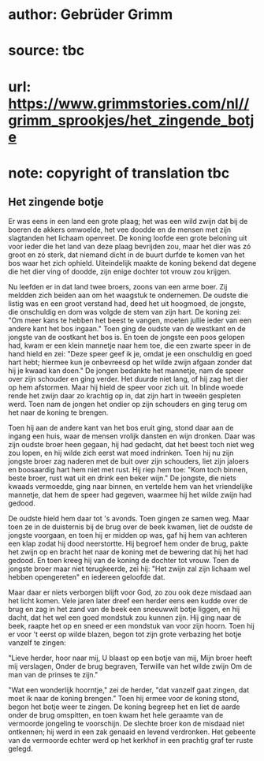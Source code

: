 # author: Gebrüder Grimm
# source: tbc
# url: https://www.grimmstories.com/nl//grimm_sprookjes/het_zingende_botje
# note: copyright of translation tbc

## Het zingende botje 

Er was eens in een land een grote plaag; het was een wild zwijn dat bij
de boeren de akkers omwoelde, het vee doodde en de mensen met zijn
slagtanden het lichaam openreet. De koning loofde een grote beloning uit
voor ieder die het land van deze plaag bevrijden zou, maar het dier was
zó groot en zó sterk, dat niemand dicht in de buurt durfde te komen van
het bos waar het zich ophield. Uiteindelijk maakte de koning bekend dat
degene die het dier ving of doodde, zijn enige dochter tot vrouw zou
krijgen.

Nu leefden er in dat land twee broers, zoons van een arme boer. Zij
meldden zich beiden aan om het waagstuk te ondernemen. De oudste die
listig was en een groot verstand had, deed het uit hoogmoed, de jongste,
die onschuldig en dom was volgde de stem van zijn hart. De koning zei:
"Om meer kans te hebben het beest te vangen, moeten jullie ieder van
een andere kant het bos ingaan." Toen ging de oudste van de westkant en
de jongste van de oostkant het bos is. En toen de jongste een poos
gelopen had, kwam er een klein mannetje naar hem toe, die een zwarte
speer in de hand hield en zei: "Deze speer geef ik je, omdat je een
onschuldig en goed hart hebt; hiermee kun je onbevreesd op het wilde
zwijn afgaan zonder dat hij je kwaad kan doen." De jongen bedankte het
mannetje, nam de speer over zijn schouder en ging verder. Het duurde
niet lang, of hij zag het dier op hem afstormen. Maar hij hield de speer
voor zich uit. In blinde woede rende het zwijn daar zo krachtig op in,
dat zijn hart in tweeën gespleten werd. Toen nam de jongen het ondier op
zijn schouders en ging terug om het naar de koning te brengen.

Toen hij aan de andere kant van het bos eruit ging, stond daar aan de
ingang een huis, waar de mensen vrolijk dansten en wijn dronken. Daar
was zijn oudste broer heen gegaan, hij had gedacht, dat het beest toch
niet weg zou lopen, en hij wilde zich eerst wat moed indrinken. Toen hij
nu zijn jongste broer zag naderen met de buit over zijn schouders, liet
zijn jaloers en boosaardig hart hem niet met rust. Hij riep hem toe:
"Kom toch binnen, beste broer, rust wat uit en drink een beker wijn."
De jongste, die niets kwaads vermoedde, ging naar binnen, en vertelde
hem van het vriendelijke mannetje, dat hem de speer had gegeven, waarmee
hij het wilde zwijn had gedood.

De oudste hield hem daar tot 's avonds. Toen gingen ze samen weg. Maar
toen ze in de duisternis bij de brug over de beek kwamen, liet de oudste
de jongste voorgaan, en toen hij er midden op was, gaf hij hem van
achteren een klap zodat hij dood neerstortte. Hij begroef hem onder de
brug, pakte het zwijn op en bracht het naar de koning met de bewering
dat hij het had gedood. En toen kreeg hij van de koning de dochter tot
vrouw. Toen de jongste broer maar niet terugkeerde, zei hij: "Het zwijn
zal zijn lichaam wel hebben opengereten" en iedereen geloofde dat.

Maar daar er niets verborgen blijft voor God, zo zou ook deze misdaad
aan het licht komen. Vele jaren later dreef een herder eens een kudde
over de brug en zag in het zand van de beek een sneeuwwit botje liggen,
en hij dacht, dat het wel een goed mondstuk zou kunnen zijn. Hij ging
naar de beek, raapte het op en sneed er een mondstuk van voor zijn
hoorn. Toen hij er voor 't eerst op wilde blazen, begon tot zijn grote
verbazing het botje vanzelf te zingen:

"Lieve herder, hoor naar mij,
U blaast op een botje van mij,
Mijn broer heeft mij verslagen,
Onder de brug begraven,
Terwille van het wilde zwijn
Om de man van de prinses te zijn."

"Wat een wonderlijk hoorntje," zei de herder, "dat vanzelf gaat
zingen, dat moet ik naar de koning brengen." Toen hij ermee voor de
koning stond, begon het botje weer te zingen. De koning begreep het en
liet de aarde onder de brug omspitten, en toen kwam het hele geraamte
van de vermoorde jongeling te voorschijn. De slechte broer kon de
misdaad niet ontkennen; hij werd in een zak genaaid en levend
verdronken. Het gebeente van de vermoorde echter werd op het kerkhof in
een prachtig graf ter ruste gelegd.
